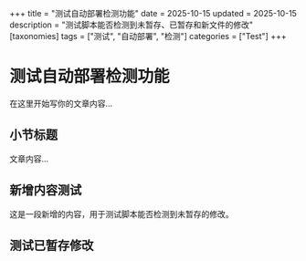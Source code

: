 +++
title = "测试自动部署检测功能"
date = 2025-10-15
updated = 2025-10-15
description = "测试脚本能否检测到未暂存、已暂存和新文件的修改"
[taxonomies]
tags = ["测试", "自动部署", "检测"]
categories = ["Test"]
+++

# 测试自动部署检测功能

在这里开始写你的文章内容...

## 小节标题

文章内容...

## 新增内容测试
这是一段新增的内容，用于测试脚本能否检测到未暂存的修改。
## 测试已暂存修改
